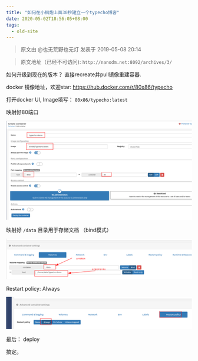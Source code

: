 ```yaml
---
title: "如何在小钢炮上面30秒建立一个typecho博客"
date: 2020-05-02T18:56:05+08:00
tags:
  - old-site
---
```


> 原文由 @也无荒野也无灯 发表于 2019-05-08 20:14

> 原文地址（已经不可访问): `http://nanodm.net:8092/archives/3/`


如何升级到现在的版本？
直接recreate并pull镜像重建容器.

docker 镜像地址，欢迎star: https://hub.docker.com/r/80x86/typecho

打开docker UI,
Image填写： `80x86/typecho:latest`

映射好80端口

![2880904816.png](2880904816.png)


映射好 `/data` 目录用于存储文档 （bind模式）

![904694583.png](904694583.png)

Restart policy: Always

![2019-05-08_20-15_1.png](1723509937.png)

最后： deploy 

搞定。

